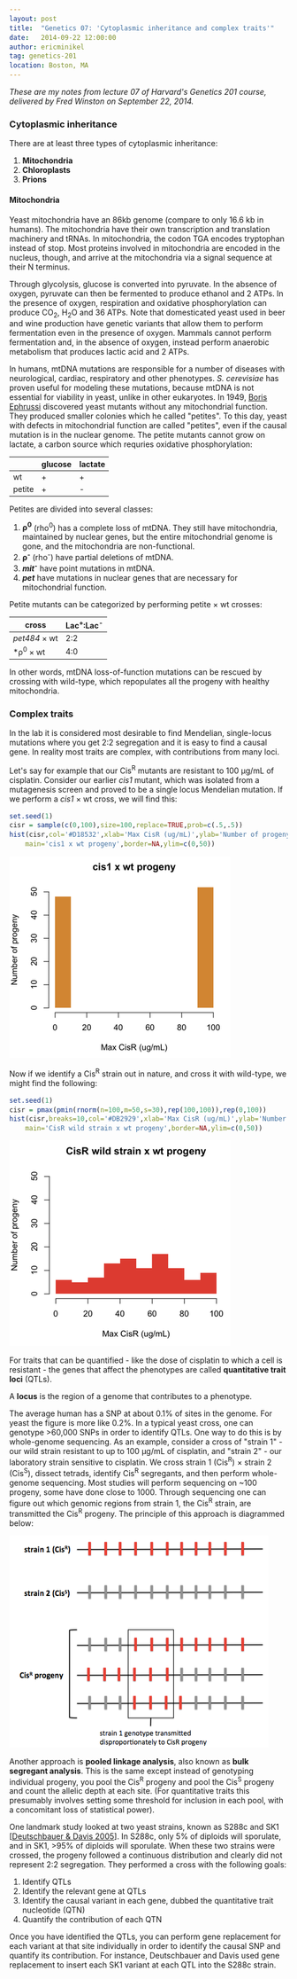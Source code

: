 ```yaml
---
layout: post
title:  "Genetics 07: 'Cytoplasmic inheritance and complex traits'"
date:   2014-09-22 12:00:00
author: ericminikel
tag: genetics-201
location: Boston, MA
---
```


*These are my notes from lecture 07 of Harvard's Genetics 201 course, delivered by Fred Winston on September 22, 2014.*

### Cytoplasmic inheritance

There are at least three types of cytoplasmic inheritance:

1. **Mitochondria**
2. **Chloroplasts**
3. **Prions**

#### Mitochondria

Yeast mitochondria have an 86kb genome (compare to only 16.6 kb in humans). The mitochondria have their own transcription and translation machinery and tRNAs. In mitochondria, the codon TGA encodes tryptophan instead of stop. Most proteins involved in mitochondria are encoded in the nucleus, though, and arrive at the mitochondria via a signal sequence at their N terminus.

Through glycolysis, glucose is converted into pyruvate. In the absence of oxygen, pyruvate can then be fermented to produce ethanol and 2 ATPs. In the presence of oxygen, respiration and oxidative phosphorylation can produce CO<sub>2</sub>, H<sub>2</sub>O and 36 ATPs. Note that domesticated yeast used in beer and wine production have genetic variants that allow them to perform fermentation even in the presence of oxygen. Mammals cannot perform fermentation and, in the absence of oxygen, instead perform anaerobic metabolism that produces lactic acid and 2 ATPs.

In humans, mtDNA mutations are responsible for a number of diseases with neurological, cardiac, respiratory and other phenotypes. *S. cerevisiae* has proven useful for modeling these mutations, because mtDNA is not essential for viability in yeast, unlike in other eukaryotes. In 1949, [Boris Ephrussi](http://en.wikipedia.org/wiki/Boris_Ephrussi) discovered yeast mutants without any mitochondrial function. They produced smaller colonies which he called "petites". To this day, yeast with defects in mitochondrial function are called "petites", even if the causal mutation is in the nuclear genome. The petite mutants cannot grow on lactate, a carbon source which requries oxidative phosphorylation:

| | glucose | lactate |
| ---- | ---- | ---- |
| wt | + | + |
| petite |  + | - |

Petites are divided into several classes:

1. **&rho;<sup>0</sup>** (rho<sup>0</sup>) has a complete loss of mtDNA. They still have mitochondria, maintained by nuclear genes, but the entire mitochondrial genome is gone, and the mitochondria are non-functional.
2. **&rho;<sup>-</sup>** (rho<sup>-</sup>) have partial deletions of mtDNA.
3. **_mit<sup>-</sup>_** have point mutations in mtDNA.
4. **_pet_** have mutations in nuclear genes that are necessary for mitochondrial function.

Petite mutants can be categorized by performing petite &times; wt crosses:

| cross | Lac<sup>+</sup>:Lac<sup>-</sup> |
| ---- | ---- |
| *pet484* &times; wt | 2:2 |
| *&rho;<sup>0</sup> &times; wt | 4:0 |

In other words, mtDNA loss-of-function mutations can be rescued by crossing with wild-type, which repopulates all the progeny with healthy mitochondria.

### Complex traits

In the lab it is considered most desirable to find Mendelian, single-locus mutations where you get 2:2 segregation and it is easy to find a causal gene. In reality most traits are complex, with contributions from many loci.

Let's say for example that our Cis<sup>R</sup> mutants are resistant to 100 &mu;g/mL of cisplatin. Consider our earlier *cis1* mutant, which was isolated from a mutagenesis screen and proved to be a single locus Mendelian mutation. If we perform a *cis1* &times; wt cross, we will find this:

~~~ r
set.seed(1)
cisr = sample(c(0,100),size=100,replace=TRUE,prob=c(.5,.5))
hist(cisr,col='#D18532',xlab='Max CisR (ug/mL)',ylab='Number of progeny',
    main='cis1 x wt progeny',border=NA,ylim=c(0,50))
~~~ 

![](/media/2014/09/cis1-wt-cross-histo.png)

Now if we identify a Cis<sup>R</sup> strain out in nature, and cross it with wild-type, we might find the following:

~~~ r
set.seed(1)
cisr = pmax(pmin(rnorm(n=100,m=50,s=30),rep(100,100)),rep(0,100))
hist(cisr,breaks=10,col='#DB2929',xlab='Max CisR (ug/mL)',ylab='Number of progeny',
    main='CisR wild strain x wt progeny',border=NA,ylim=c(0,50))
~~~ 

![](/media/2014/09/cisr-wild-strain-x-wt-cross-histo.png)

For traits that can be quantified - like the dose of cisplatin to which a cell is resistant - the genes that affect the phenotypes are called **quantitative trait loci** (QTLs).

A **locus** is the region of a genome that contributes to a phenotype.

The average human has a SNP at about 0.1% of sites in the genome. For yeast the figure is more like 0.2%. In a typical yeast cross, one can genotype >60,000 SNPs in order to identify QTLs. One way to do this is by whole-genome sequencing. As an example, consider a cross of "strain 1" - our wild strain resistant to up to 100 &mu;g/mL of cisplatin, and "strain 2" - our laboratory strain sensitive to cisplatin. We cross strain 1 (Cis<sup>R</sup>) &times; strain 2 (Cis<sup>S</sup>), dissect tetrads, identify Cis<sup>R</sup> segregants, and then perform whole-genome sequencing. Most studies will perform sequencing on ~100 progeny, some have done close to 1000. Through sequencing one can figure out which genomic regions from strain 1, the Cis<sup>R</sup> strain, are transmitted the Cis<sup>R</sup> progeny. The principle of this approach is diagrammed below:

![yeast QTL analysis](/media/2014/09/yeast-qtl-analysis-diagram.png)

Another approach is **pooled linkage analysis**, also known as **bulk segregant analysis**. This is the same except instead of genotyping individual progeny, you pool the Cis<sup>R</sup> progeny and pool the Cis<sup>S</sup> progeny and count the allelic depth at each site. (For quantitative traits this presumably involves setting some threshold for inclusion in each pool, with a concomitant loss of statistical power).

One landmark study looked at two yeast strains, known as S288c and SK1 [[Deutschbauer & Davis 2005]]. In S288c, only 5% of diploids will sporulate, and in SK1, >95% of diploids will sporulate. When these two strains were crossed, the progeny followed a continuous distribution and clearly did not represent 2:2 segregation. They performed a cross with the following goals:

1. Identify QTLs
2. Identify the relevant gene at QTLs
3. Identify the causal variant in each gene, dubbed the quantitative trait nucleotide (QTN)
4. Quantify the contribution of each QTN

Once you have identified the QTLs, you can perform gene replacement for each variant at that site individually in order to identify the causal SNP and quantify its contribution. For instance, Deutschbauer and Davis used gene replacement to insert each SK1 variant at each QTL into the S288c strain.

[Deutschbauer & Davis 2005]: http://www.ncbi.nlm.nih.gov/pubmed/16273108 "Deutschbauer AM, Davis RW. Quantitative trait loci mapped to single-nucleotide resolution in yeast. Nat Genet. 2005 Dec;37(12):1333-40. Epub 2005 Nov 6. PubMed  PMID: 16273108."